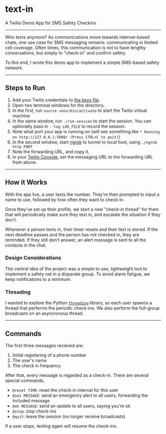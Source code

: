# text-in
A Twilio Demo App for SMS Safety Checkins

---
Who texts anymore?  As communications move towards internet-based chats, one use case for SMS messaging remains:
communicating in limited cell coverage.  Often times, this communication is not to have lengthy conversations, 
but simply to "check-in" and confirm safety.

To this end, I wrote this demo app to implement a simple SMS-based safety network.

---
## Steps to Run

1. Add your Twilio credentials to [the keys file](src/keys.py).
2. Open two terminal windows for the directory.
3. In the first, run `source venv/bin/activate` to start the Twilio virtual machine
4. In the same window, run `./run-session` to start the session.  You can optionally pass in `--log LOG_FILE` to record
   the session.
5. Note what port your app is running on (will see something like 
    `* Running on http://127.0.0.1:5000/ (Press CTRL+C to quit)`)
6. In the second window, start [ngrok](https://ngrok.com/) to tunnel to local host, using `./ngrok http PORT`
7. Note the forwarding URL, and copy it.
8. In your [Twilio Console](https://www.twilio.com/console/phone-numbers/incoming), set the messaging URL to the
    forwarding URL from above.

---
## How it Works

With the app live, a user texts the number.  They're then prompted to input a name to use, followed by how often
they want to check-in.

Once they've set up their profile, we start a new "check-in thread" for them that will periodically make sure they
text in, and escalate the situation if they don't.

Whenever a person texts in, their timer resets and their text is stored.  If the next deadline passes and the person
has not checked in, they are reminded.  If they still don't answer, an alert message is sent to all the contacts in
the chat.

### Design Considerations

The central idea of the project was a simple to use, lightweight tool to implement a safety net in a disparate group.
To avoid alarm fatigue, we keep notifications to a minimum.

### Threading

I wanted to explore the Python 
[`threading`](https://docs.python.org/2/library/threading.html#) library, so each user spawns a thread that performs
the periodic check-ins.  We also perform the full-group broadcasts on an asyncronous thread.

---
## Commands

The first three messages recieved are:
1. Initial registering of a phone number
2. The user's name
3. The check in frequency

After that, every message is regarded as a check-in.  There are several special commands.

* `@reset TIME`: reset the check-in interval for this user
* `@sos MESSAGE`: send an emergency alert to all users, forwarding the included message
* `@ok MESSAGE`: send an update to all users, saying you're ok
* `@stop`: stop check-ins
* `@quit`: leave the session (no longer receive broadcasts)

If a user stops, texting again will resume the check-ins.
